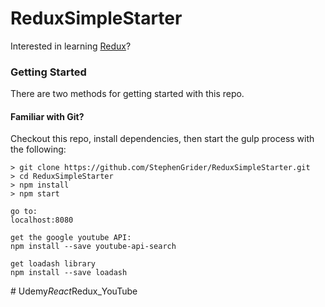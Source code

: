 # ReduxSimpleStarter

Interested in learning [Redux](https://www.udemy.com/react-redux/)?

### Getting Started

There are two methods for getting started with this repo.

#### Familiar with Git?
Checkout this repo, install dependencies, then start the gulp process with the following:

```
> git clone https://github.com/StephenGrider/ReduxSimpleStarter.git
> cd ReduxSimpleStarter
> npm install
> npm start
```

```
go to: 
localhost:8080

get the google youtube API:
npm install --save youtube-api-search

get loadash library
npm install --save loadash
```

#   U d e m y _ R e a c t _ R e d u x _ Y o u T u b e 
 
 